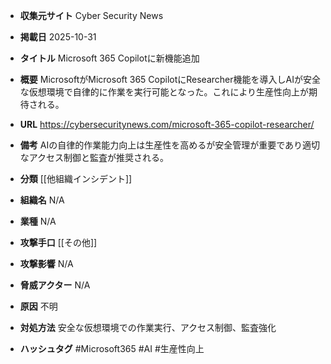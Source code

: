 - **収集元サイト**
Cyber Security News

- **掲載日**
2025-10-31

- **タイトル**
Microsoft 365 Copilotに新機能追加

- **概要**
MicrosoftがMicrosoft 365 CopilotにResearcher機能を導入しAIが安全な仮想環境で自律的に作業を実行可能となった。これにより生産性向上が期待される。

- **URL**
https://cybersecuritynews.com/microsoft-365-copilot-researcher/

- **備考**
AIの自律的作業能力向上は生産性を高めるが安全管理が重要であり適切なアクセス制御と監査が推奨される。

- **分類**
[[他組織インシデント]]

- **組織名**
N/A

- **業種**
N/A

- **攻撃手口**
[[その他]]

- **攻撃影響**
N/A

- **脅威アクター**
N/A

- **原因**
不明

- **対処方法**
安全な仮想環境での作業実行、アクセス制御、監査強化

- **ハッシュタグ**
#Microsoft365 #AI #生産性向上
